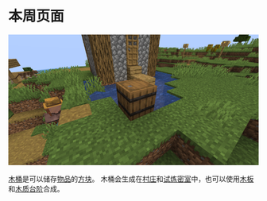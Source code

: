 # 本周页面

![村庄中的木桶][def]

[木桶][def2]是可以储存[物品][def3]的[方块][def4]。
木桶会生成在[村庄][def5]和[试炼密室][def6]中，也可以使用[木板][def7]和[木质台阶][def8]合成。

[def]: Images/800px-Barrel_in_village.png
[def2]: https://zh.minecraft.wiki/w/%E6%9C%A8%E6%A1%B6
[def3]: https://zh.minecraft.wiki/w/%E7%89%A9%E5%93%81
[def4]: https://zh.minecraft.wiki/w/%E6%96%B9%E5%9D%97
[def5]: https://zh.minecraft.wiki/w/%E6%9D%91%E5%BA%84
[def6]: https://zh.minecraft.wiki/w/%E8%AF%95%E7%82%BC%E5%AF%86%E5%AE%A4
[def7]: https://zh.minecraft.wiki/w/%E6%9C%A8%E6%9D%BF
[def8]: https://zh.minecraft.wiki/w/%E6%9C%A8%E8%B4%A8%E5%8F%B0%E9%98%B6
